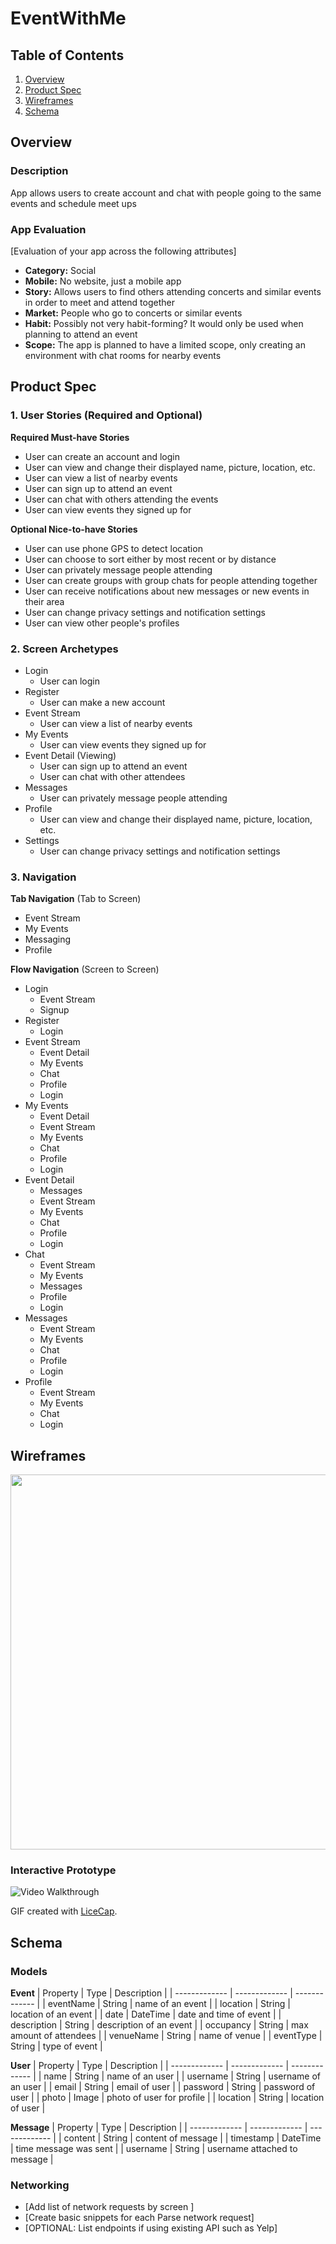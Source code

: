 # EventWithMe

## Table of Contents
1. [Overview](#Overview)
1. [Product Spec](#Product-Spec)
1. [Wireframes](#Wireframes)
2. [Schema](#Schema)

## Overview
### Description
App allows users to create account and chat with people going to the same events and schedule meet ups 

### App Evaluation
[Evaluation of your app across the following attributes]
- **Category:** Social
- **Mobile:** No website, just a mobile app
- **Story:** Allows users to find others attending concerts and similar events in order to meet and attend together
- **Market:** People who go to concerts or similar events
- **Habit:** Possibly not very habit-forming? It would only be used when planning to attend an event
- **Scope:** The app is planned to have a limited scope, only creating an environment with chat rooms for nearby events

## Product Spec

### 1. User Stories (Required and Optional)

**Required Must-have Stories**

* User can create an account and login
* User can view and change their displayed name, picture, location, etc.
* User can view a list of nearby events
* User can sign up to attend an event
* User can chat with others attending the events
* User can view events they signed up for

**Optional Nice-to-have Stories**

* User can use phone GPS to detect location
* User can choose to sort either by most recent or by distance
* User can privately message people attending
* User can create groups with group chats for people attending together
* User can receive notifications about new messages or new events in their area
* User can change privacy settings and notification settings
* User can view other people's profiles

### 2. Screen Archetypes

* Login
    * User can login
* Register
    * User can make a new account
* Event Stream
    * User can view a list of nearby events
* My Events
    * User can view events they signed up for
* Event Detail (Viewing)
    * User can sign up to attend an event
    * User can chat with other attendees
* Messages
    * User can privately message people attending
* Profile
    * User can view and change their displayed name, picture, location, etc.
* Settings
    * User can change privacy settings and notification settings

### 3. Navigation

**Tab Navigation** (Tab to Screen)

* Event Stream
* My Events
* Messaging
* Profile

**Flow Navigation** (Screen to Screen)

* Login
    * Event Stream
    * Signup
* Register
    * Login
* Event Stream
    * Event Detail 
    * My Events
    * Chat
    * Profile
    * Login
* My Events
    * Event Detail 
    * Event Stream
    * My Events
    * Chat
    * Profile
    * Login
* Event Detail 
    * Messages 
    * Event Stream
    * My Events
    * Chat
    * Profile
    * Login
* Chat
    * Event Stream
    * My Events
    * Messages
    * Profile
    * Login
* Messages
    * Event Stream
    * My Events
    * Chat
    * Profile
    * Login
* Profile
    * Event Stream
    * My Events
    * Chat
    * Login

## Wireframes

<img src="WireFramePic.PNG" width=600>

### Interactive Prototype

<img src='WireFrame_Walkthrough.gif' title='Video Walkthrough' width='' alt='Video Walkthrough' />

GIF created with [LiceCap](http://www.cockos.com/licecap/).

## Schema 
### Models

**Event**
| Property  | Type | Description |
| ------------- | ------------- | ------------- |
| eventName  | String  | name of an event  |
| location  | String  | location of an event  |
| date  | DateTime  | date and time of event  |
| description  | String  | description of an event  |
| occupancy  | String  | max amount of attendees  |
| venueName  | String  | name of venue  |
| eventType  | String  | type of event  |

**User**
| Property  | Type | Description |
| ------------- | ------------- | ------------- |
| name  | String  | name of an user  |
| username  | String  | username of an user  |
| email  | String  | email of user  |
| password  | String  | password of user  |
| photo  | Image  | photo of user for profile  |
| location  | String  | location of user  |

**Message**
| Property  | Type | Description |
| ------------- | ------------- | ------------- |
| content  | String  | content of message  |
| timestamp  | DateTime  | time message was sent  |
| username  | String  | username attached to message  |



### Networking
- [Add list of network requests by screen ]
- [Create basic snippets for each Parse network request]
- [OPTIONAL: List endpoints if using existing API such as Yelp]
